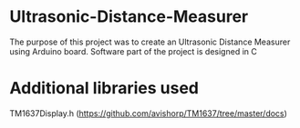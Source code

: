 # Ultrasonic-Distance-Measurer
The purpose of this project was to create an Ultrasonic Distance Measurer using Arduino board. Software part of the project is designed in C

# Additional libraries used
TM1637Display.h (https://github.com/avishorp/TM1637/tree/master/docs)
